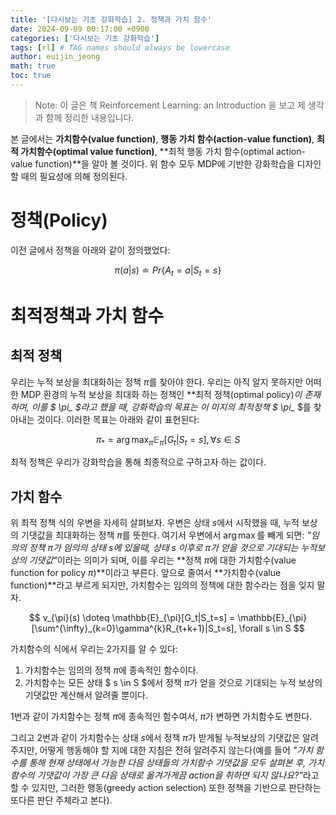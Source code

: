 ```yaml
---
title: '[다시보는 기초 강화학습] 2. 정책과 가치 함수'
date: 2024-09-09 00:17:00 +0900
categories: ['다시보는 기초 강화학습']
tags: [rl] # TAG names should always be lowercase
author: euijin_jeong
math: true
toc: true
---
```

> Note: 이 글은 책 Reinforcement Learning: an Introduction 을 보고 제 생각과 함께 정리한 내용입니다.

본 글에서는 **가치함수(value function)**, **행동 가치 함수(action-value function)**, **최적 가치함수(optimal value function)**, **최적 행동 가치 함수(optimal action-value function)**을 알아 볼 것이다. 위 함수 모두 MDP에 기반한 강화학습을 디자인할 때의 필요성에 의해 정의된다.

# 정책(Policy)
이전 글에서 정책을 아래와 같이 정의했었다:

$$ \pi(a|s) \doteq Pr\{A_t=a | S_t=s\} $$


# 최적정책과 가치 함수

## 최적 정책
우리는 누적 보상을 최대화하는 정책 $\pi$를 찾아야 한다. 우리는 아직 알지 못하지만 어떠한 MDP 환경의 누적 보상을 최대화 하는 정책인 **최적 정책(optimal policy)**이 존재하며, 이를 $ \pi_* $라고 했을 때, 강화학습의 목표는 이 미지의 최적정책 $ \pi_* $를 찾아내는 것이다. 이러한 목표는 아래와 같이 표현된다:

$$ \pi_* = \arg\max_{\pi}\mathbb{E}_{\pi}[G_t|S_t=s], \forall s \in S $$

최적 정책은 우리가 강화학습을 통해 최종적으로 구하고자 하는 값이다.

## 가치 함수
위 최적 정책 식의 우변을 자세히 살펴보자.
우변은 상태 $s$에서 시작했을 때, 누적 보상의 기댓값을 최대화하는 정책 $\pi$를 뜻한다.
여기서 우변에서 $\arg\max$를 빼게 되면: <em>"임의의 정책 $\pi$가 임의의 상태 $s$에 있을때, 상태 $s$ 이후로 $\pi$가 얻을 것으로 기대되는 누적보상의 기댓값"</em>이라는 의미가 되며, 이를 우리는 **정책 $\pi$에 대한 가치함수(value function for policy $\pi$)**이라고 부른다. 앞으로 줄여서 **가치함수(value function)**라고 부르게 되지만, 가치함수는 임의의 정책에 대한 함수라는 점을 잊지 말자.

$$ v_{\pi}(s) \doteq \mathbb{E}_{\pi}[G_t|S_t=s] = \mathbb{E}_{\pi}[\sum^{\infty}_{k=0}\gamma^{k}R_{t+k+1}|S_t=s], \forall s \in S $$

가치함수의 식에서 우리는 2가지를 알 수 있다:
1. 가치함수는 임의의 정책 $\pi$에 종속적인 함수이다.
2. 가치함수는 모든 상태 $ s \in S $에서 정책 $\pi$가 얻을 것으로 기대되는 누적 보상의 기댓값만 계산해서 알려줄 뿐이다.

1번과 같이 가치함수는 정책 $\pi$에 종속적인 함수여서, $\pi$가 변하면 가치함수도 변한다.

그리고 2번과 같이 가치함수는 상태 $s$에서 정책 $\pi$가 받게될 누적보상의 기댓값은 알려주지만, 어떻게 행동해야 할 지에 대한 지침은 전혀 알려주지 않는다(예를 들어 <em>"가치 함수를 통해 현재 상태에서 가능한 다음 상태들의 가치함수 기댓값을 모두 살펴본 후, 가치함수의 기댓값이 가장 큰 다음 상태로 옮겨가게끔 action을 취하면 되지 않나요?"</em>라고 할 수 있지만, 그러한 행동(greedy action selection) 또한 정책을 기반으로 판단하는 또다른 판단 주체라고 본다).


